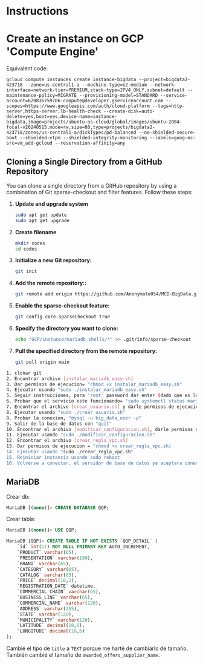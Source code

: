 # Instructions

# Create an instance on GCP 'Compute Engine'

Equivalent code:

```
gcloud compute instances create instance-bigdata --project=bigdata2-423718 --zone=us-central1-a --machine-type=e2-medium --network-interface=network-tier=PREMIUM,stack-type=IPV4_ONLY,subnet=default --maintenance-policy=MIGRATE --provisioning-model=STANDARD --service-account=620836759706-compute@developer.gserviceaccount.com --scopes=https://www.googleapis.com/auth/cloud-platform --tags=http-server,https-server,lb-health-check --create-disk=auto-delete=yes,boot=yes,device-name=instance-bigdata,image=projects/ubuntu-os-cloud/global/images/ubuntu-2004-focal-v20240515,mode=rw,size=80,type=projects/bigdata2-423718/zones/us-central1-a/diskTypes/pd-balanced --no-shielded-secure-boot --shielded-vtpm --shielded-integrity-monitoring --labels=goog-ec-src=vm_add-gcloud --reservation-affinity=any
```

## Cloning a Single Directory from a GitHub Repository

You can clone a single directory from a GitHub repository by using a combination of Git sparse-checkout and filter features. Follow these steps:

1. **Update and upgrade system**
    ```bash
    sudo apt get update
    sudo apt get upgrade
    ```

2. **Create filename**
    ```bash
    mkdir codes
    cd codes
    ```

3. **Initialize a new Git repository:**
    ```bash
    git init
    ```

4. **Add the remote repository::**
    ```bash
    git remote add origin https://github.com/Anonymate054/MCD-BigData.git
    ```

5. **Enable the sparse-checkout feature:**
    ```bash
    git config core.sparseCheckout true
    ```

6. **Specify the directory you want to clone:**
    ```bash
    echo "GCP/instance/mariadb_shells/*" >> .git/info/sparse-checkout
    ```

7. **Pull the specified directory from the remote repository:**
    ```bash
    git pull origin main
    ```



```sh
1. clonar git
2. Encontrar archivo [instalar_mariadb_easy.sh]
3. Dar permisos de ejecucion= "chmod +x instalar_mariadb_easy.sh"
4. Ejecutar usando "sudo ./instalar_mariadb_easy.sh"
5. Seguir instrucciones, para 'root' password dar enter (dado que es la primera vez) y despues settear uno nuevo, en este caso 'Example123', todo lo demas 'YES' o 'y'
6. Probar que el servicio este funcionando= "sudo systemctl status mariadb"
7. Encontrar el archivo [crear_usuario.sh] y darle permisos de ejecucion= "chmod +x crear_usuario.sh"
8. Ejecutar usando "sudo ./crear_usuario.sh"
8. Probar la conexion, "mysql -u big_data_user -p"
9. Salir de la base de datos con "quit" 
10. Encontrar el archivo [modificar_configuracion.sh], darle permisos de ejecucion: "chmod +x modificar_configuracion.sh"
11. Ejecutar usando "sudo ./modificar_configuracion.sh"
12. Encontrar el archivo [crear_regla_vpc.sh]
13. Dar permisos de ejecucion = "chmod +x crear_regla_vpc.sh]
14. Ejecutar usando "sudo ./crear_regla_vpc.sh"
15. Reiniciar instancia usando sudo reboot
16. Volverse a conectar, el servidor de base de datos ya aceptara conexiones remotas y se podra usar con sqoop.
```

## MariaDB

Crear db:
```sql
MariaDB [(none)]> CREATE DATABASE QQP;
```

Crear tabla:

```sql
MariaDB [(none)]> USE QQP;

MariaDB [QQP]> CREATE TABLE IF NOT EXISTS `QQP_DETAIL` (
    `id` int(11) NOT NULL PRIMARY KEY AUTO_INCREMENT,
    `PRODUCT` varchar(65),
    `PRESENTATION` varchar(180),
    `BRAND` varchar(65),
    `CATEGORY` varchar(65),
    `CATALOG` varchar(65),
    `PRICE` decimal(18,2),
    `REGISTRATION_DATE` datetime,
    `COMMERCIAL_CHAIN` varchar(65),
    `BUSINESS_LINE` varchar(65),
    `COMMERCIAL_NAME` varchar(120),
    `ADDRESS` varchar(255),
    `STATE` varchar(120),
    `MUNICIPALITY` varchar(120),
    `LATITUDE` decimal(18,6),
    `LONGITUDE` decimal(18,6)
);

```

Cambié el tipo de `title` a `TEXT` porque me harté de cambiarlo de tamaño.
También cambié el tamaño de `awarded_offers_supplier_name`.